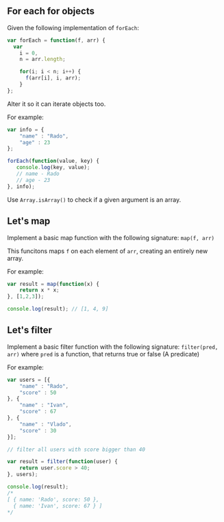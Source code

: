 ## For each for objects

Given the following implementation of `forEach`:

```javascript
var forEach = function(f, arr) {
  var
    i = 0,
    n = arr.length;

    for(i; i < n; i++) {
      f(arr[i], i, arr);
    }
};
```

Alter it so it can iterate objects too.

For example:

```javascript
var info = {
    "name" : "Rado",
    "age" : 23
};

forEach(function(value, key) {
   console.log(key, value);
   // name - Rado
   // age - 23
}, info);
```

Use `Array.isArray()` to check if a given argument is an array.


## Let's map

Implement a basic map function with the following signature: `map(f, arr)`

This funcitons maps `f` on each element of `arr`, creating an entirely new array.

For example:

```javascript
var result = map(function(x) {
    return x * x;
}, [1,2,3]);

console.log(result); // [1, 4, 9]
```

## Let's filter

Implement a basic filter function with the following signature: `filter(pred, arr)` where `pred` is a function, that returns true or false (A predicate)

For example:

```javascript
var users = [{
    "name" : "Rado",
    "score" : 50
}, {
    "name" : "Ivan",
    "score" : 67
}, {
    "name" : "Vlado",
    "score" : 30
}];

// filter all users with score bigger than 40

var result = filter(function(user) {
    return user.score > 40;
}, users);

console.log(result);
/*
[ { name: 'Rado', score: 50 },
  { name: 'Ivan', score: 67 } ]
*/
```
